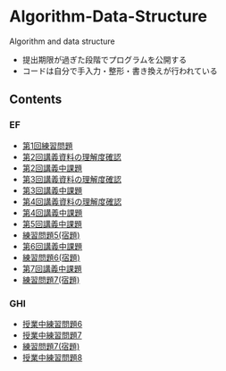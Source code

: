 # Algorithm-Data-Structure

Algorithm and data structure

- 提出期限が過ぎた段階でプログラムを公開する
- コードは自分で手入力・整形・書き換えが行われている

## Contents

### EF

- [第1回練習問題](./EF/prob1)
- [第2回講義資料の理解度確認](./EF/prob2pre)
- [第2回講義中課題]()
- [第3回講義資料の理解度確認](./EF/prob3pre)
- [第3回講義中課題](./EF/prob3post)
- [第4回講義資料の理解度確認](./EF/prob4pre)
- [第4回講義中課題](./EF/prob4post)
- [第5回講義中課題](./EF/prob5)
- [練習問題5(宿題)](./EF/prob5homework)
- [第6回講義中課題](./EF/prob6)
- [練習問題6(宿題)](./EF/prob6homework)
- [第7回講義中課題](./EF/prob7)
- [練習問題7(宿題)](./EF/homework07)

### GHI

- [授業中練習問題6](./GHI/prob6)
- [授業中練習問題7](./GHI/prob07)
- [練習問題7(宿題)](./GHI/homework07)
- [授業中練習問題8](./GHI/prob8)
